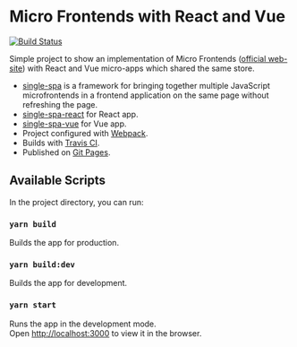 # Micro Frontends with React and Vue
[![Build Status](https://travis-ci.com/vgratsilev/microfrontends-react-vue.svg?branch=master)](https://travis-ci.com/vgratsilev/microfrontends-react-vue)

Simple project to show an implementation of Micro Frontends ([official web-site](https://micro-frontends.org/)) with React and Vue micro-apps which shared the same store.

* [single-spa](https://github.com/single-spa/single-spa) is a framework for bringing together multiple JavaScript microfrontends in a frontend application on the same page without refreshing the page.
* [single-spa-react](https://github.com/single-spa/single-spa-react) for React app.
* [single-spa-vue](https://github.com/single-spa/single-spa-vue) for Vue app.
* Project configured with [Webpack](https://github.com/webpack/webpack).
* Builds with [Travis CI](https://www.travis-ci.com/).
* Published on [Git Pages](https://vgratsilev.github.io/microfrontends-react-vue/).

## Available Scripts

In the project directory, you can run:

### `yarn build`
Builds the app for production.

### `yarn build:dev`
Builds the app for development.

### `yarn start`
Runs the app in the development mode.\
Open [http://localhost:3000](http://localhost:3000) to view it in the browser.

